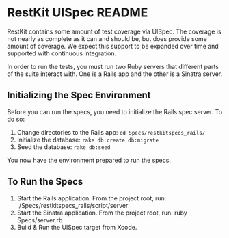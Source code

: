 RestKit UISpec README
=====================

RestKit contains some amount of test coverage via UISpec. The
coverage is not nearly as complete as it can and should be, but
does provide some amount of coverage. We expect this support to 
be expanded over time and supported with continuous integration.

In order to run the tests, you must run two Ruby servers that 
different parts of the suite interact with. One is a Rails 
app and the other is a Sinatra server.

Initializing the Spec Environment
---------------------------------

Before you can run the specs, you need to initialize the Rails
spec server. To do so:
1. Change directories to the Rails app: `cd Specs/restkitspecs_rails/`
1. Initialize the database: `rake db:create db:migrate`
1. Seed the database: `rake db:seed`

You now have the environment prepared to run the specs.

To Run the Specs
----------------
1. Start the Rails application. From the project root, run:
    ./Specs/restkitspecs_rails/script/server
1. Start the Sinatra application. From the project root, run:
    ruby Specs/server.rb
1. Build & Run the UISpec target from Xcode.